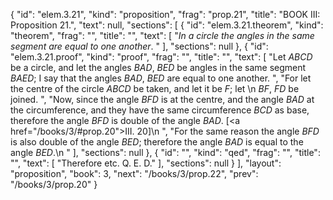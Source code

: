 {
  "id": "elem.3.21",
  "kind": "proposition",
  "frag": "prop.21",
  "title": "BOOK III: Proposition 21.",
  "text": null,
  "sections": [
    {
      "id": "elem.3.21.theorem",
      "kind": "theorem",
      "frag": "",
      "title": "",
      "text": [
        "<var>In a circle the angles in the same segment are equal to one another</var>. "
      ],
      "sections": null
    },
    {
      "id": "elem.3.21.proof",
      "kind": "proof",
      "frag": "",
      "title": "",
      "text": [
        "Let <var>ABCD</var> be a circle, and let the angles <var>BAD</var>, <var>BED</var> be angles in the same segment <var>BAED</var>; I say that the angles <var>BAD</var>, <var>BED</var> are equal to one another. ",
        "For let the centre of the circle <var>ABCD</var> be taken, and let it be <var>F</var>; let \n       <var>BF</var>, <var>FD</var> be joined. ",
        "Now, since the angle <var>BFD</var> is at the centre, and the angle <var>BAD</var> at the circumference, and they have the same circumference <var>BCD</var> as base, therefore the angle <var>BFD</var> is double of the angle <var>BAD</var>. [<a href=\"/books/3/#prop.20\">III. 20</a>]\n      ",
        "For the same reason the angle <var>BFD</var> is also double of the angle <var>BED</var>; therefore the angle <var>BAD</var> is equal to the angle <var>BED</var>.\n      "
      ],
      "sections": null
    },
    {
      "id": "",
      "kind": "qed",
      "frag": "",
      "title": "",
      "text": [
        "Therefore etc. Q. E. D."
      ],
      "sections": null
    }
  ],
  "layout": "proposition",
  "book": 3,
  "next": "/books/3/prop.22",
  "prev": "/books/3/prop.20"
}
